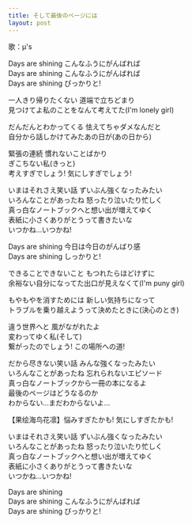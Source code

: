 ```yaml
---
title: そして最後のページには
layout: post
---
```

歌：μ's

<p>Days are shining こんなふうにがんばれば<br />
Days are shining こんなふうにがんばれば<br />
Days are shining ぴっかりと!</p>

<p><a class="honoka">一人きり帰りたくない</a> <a class="umi">道端で立ちどまり</a><br />
<a class="kotori">見つけてよ私のことをなんて考えてた</a><a class="honoka">(I'm lonely girl)</a></p>

<p><a class="rin">だんだんとわかってくる</a> <a class="hanayo">怯えてちゃダメなんだと</a><br />
<a class="maki">自分から話しかけてみたあの日が</a><a class="rin">(あの日から)</a></p>

<p><a class="eli">緊張の連続 慣れないことばかり</a><br />
<a class="nozomi">ぎこちない私</a><a class="nico">(きっと)<br />
考えすぎでしょう! 気にしすぎでしょう!</a></p>

<p>いまはそれさえ笑い話 ずいぶん強くなったみたい<br />
いろんなことがあったね 怒ったり泣いたり忙しく<br />
真っ白なノートブックへと想い出が増えてゆく<br />
表紙に小さくありがとうって書きたいな<br />
いつかね…いつかね!</p>

<p>Days are shining 今日は今日のがんばり感<br />
Days are shining しっかりと!</p>

<p><a class="nico">できることできないこと</a> <a class="nozomi">もつれたらほどけずに</a><br />
<a class="eli">余裕ない自分になってた出口が見えなくて</a><a class="nico">(I'm puny girl)</a></p>

<p><a class="kotori">もやもやを消すためには</a> <a class="umi">新しい気持ちになって</a><br />
<a class="honoka">トラブルを乗り越えようって決めたときに</a><a class="kotori">(決心のとき)</a></p>

<p><a class="maki">違う世界へと 風がながれたよ</a><br />
<a class="hanayo">変わってゆく私</a><a class="rin">(そして)<br />
繋がったのでしょう! この場所への道!</a></p>

<p>だから尽きない笑い話 みんな強くなったみたい<br />
いろんなことがあったね 忘れられないエピソード<br />
真っ白なノートブックから一冊の本になるよ<br />
最後のページはどうなるのか<br />
わからない…まだわからないよ…</p>

<p>【<a class="honoka">果</a><a class="eli">绘</a><a class="umi">海</a><a class="kotori">鸟</a><a class="hanayo">花</a><a class="rin">凛</a>】悩みすぎたかも! 気にしすぎたかも!</p>

<p><a class="honoka">いまはそれさえ笑い話 ずいぶん強くなったみたい</a><br />
<a class="kotori">いろんなことがあったね</a> <a class="umi">怒ったり泣いたり忙しく</a><br />
真っ白なノートブックへと想い出が増えてゆく<br />
表紙に小さくありがとうって書きたいな<br />
いつかね…いつかね!</p>

<p>Days are shining<br />
Days are shining こんなふうにがんばれば<br />
Days are shining ぴっかりと!</p>